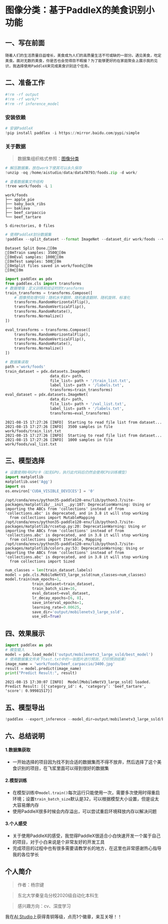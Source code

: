 # 图像分类：基于PaddleX的美食识别小功能

## 一、写在前面

	随着人们的生活质量日益增长，美食成为人们的高质量生活不可或缺的一部分。遇见美食，吃定美食。面对无数的美食，你是否也会觉得目不暇接？为了能够更好的在家庭聚会上展示我的见识，我选择使用PaddleX来完成美食识别这个任务。


## 二、准备工作



```python
#!rm -rf output
#!rm -rf work/*
#!rm -rf inference_model
```

### 安装依赖


```python
# 安装PaddleX
!pip install paddlex -i https://mirror.baidu.com/pypi/simple
```

### 关于数据

> 数据集组织格式参照：[图像分类](https://paddlex.readthedocs.io/zh_CN/release-1.3/data/annotation/classification.html)


```python
# 解压数据集，放在work下使其可以永久保存
!unzip -oq /home/aistudio/data/data70793/foods.zip -d work/
```


```python
# 查看数据集文件结构
!tree work/foods -L 1
```

    work/foods
    ├── apple_pie
    ├── baby_back_ribs
    ├── baklava
    ├── beef_carpaccio
    └── beef_tartare
    
    5 directories, 0 files



```python
# 使用PaddleX划分数据集
!paddlex --split_dataset --format ImageNet --dataset_dir work/foods --val_value 0.2 --test_value 0.1
```

    Dataset Split Done.[0m
    [0mTrain samples: 3500[0m
    [0mEval samples: 1000[0m
    [0mTest samples: 500[0m
    [0mSplit files saved in work/foods[0m
    [0m[0m


```python
import paddlex as pdx
from paddlex.cls import transforms
# 数据增强：定义训练和验证时的transforms
train_transforms = transforms.Compose([
    # 图像预处理代码：随机水平翻转、随机垂直翻转、随机旋转、标准化
    transforms.RandomHorizontalFlip(),
    transforms.RandomVerticalFlip(),
    transforms.RandomRotate(),
    transforms.Normalize()
])

eval_transforms = transforms.Compose([
    transforms.RandomHorizontalFlip(),
    transforms.RandomVerticalFlip(),
    transforms.RandomRotate(),
    transforms.Normalize()
])

# 数据集读取
path ='work/foods'
train_dataset = pdx.datasets.ImageNet(
                    data_dir= path,
                    file_list= path + '/train_list.txt',
                    label_list= path + '/labels.txt',
                    transforms=train_transforms)
eval_dataset = pdx.datasets.ImageNet(
                    data_dir= path,
                    file_list= path + '/val_list.txt',
                    label_list= path + '/labels.txt',
                    transforms=eval_transforms)
```

    2021-08-15 17:27:26 [INFO]	Starting to read file list from dataset...
    2021-08-15 17:27:26 [INFO]	3500 samples in file work/foods/train_list.txt
    2021-08-15 17:27:26 [INFO]	Starting to read file list from dataset...
    2021-08-15 17:27:26 [INFO]	1000 samples in file work/foods/val_list.txt


## 三、模型选择
>


```python
# 设置使用0号GPU卡（如无GPU，执行此代码后仍然会使用CPU训练模型）
import matplotlib
matplotlib.use('Agg') 
import os
os.environ['CUDA_VISIBLE_DEVICES'] = '0'
```

    /opt/conda/envs/python35-paddle120-env/lib/python3.7/site-packages/matplotlib/__init__.py:107: DeprecationWarning: Using or importing the ABCs from 'collections' instead of from 'collections.abc' is deprecated, and in 3.8 it will stop working
      from collections import MutableMapping
    /opt/conda/envs/python35-paddle120-env/lib/python3.7/site-packages/matplotlib/rcsetup.py:20: DeprecationWarning: Using or importing the ABCs from 'collections' instead of from 'collections.abc' is deprecated, and in 3.8 it will stop working
      from collections import Iterable, Mapping
    /opt/conda/envs/python35-paddle120-env/lib/python3.7/site-packages/matplotlib/colors.py:53: DeprecationWarning: Using or importing the ABCs from 'collections' instead of from 'collections.abc' is deprecated, and in 3.8 it will stop working
      from collections import Sized





```python
num_classes = len(train_dataset.labels)
model = pdx.cls.MobileNetV3_large_ssld(num_classes=num_classes)
model.train(num_epochs=1,
            train_dataset=train_dataset,
            train_batch_size=16,
            eval_dataset=eval_dataset,
            lr_decay_epochs=[6, 8],
            save_interval_epochs=1,
            learning_rate=0.00625,
            save_dir='output/mobilenetv3_large_ssld',
            use_vdl=True)
```

## 四、效果展示




```python
import paddlex as pdx
# 模型载入
model = pdx.load_model('output/mobilenetv3_large_ssld/best_model')
# 使用数据集文件夹下test.txt中的一张图片进行预测，打印预测结果）
image_name = 'work/foods/beef_carpaccio/3400.jpg'
result = model.predict(image_name)
print("Predict Result:", result)
```

    2021-08-15 17:30:07 [INFO]	Model[MobileNetV3_large_ssld] loaded.
    Predict Result: [{'category_id': 4, 'category': 'beef_tartare', 'score': 0.99981517}]


## 五、模型导出


```python
!paddlex --export_inference --model_dir=output/mobilenetv3_large_ssld/best_model --save_dir=inference_model
```

## 六、总结说明
#### 1.数据集获取
* 一开始选择的项目因为找不到合适的数据集而不得不放弃，然后选择了这个美食识别的项目，在飞浆里面可以得到很好的数据集
#### 2.模型训练
* 在模型训练中`model.train()`每次运行只能使用一次，需要多次使用时得重启环境；设置`train_batch_size`默认是32，可以根据模型大小设置，但是设太大容易爆内存
* 使用PaddleX很多时候会内存溢出，可以尝试重启环境释放内存以解决问题
#### 3.个人感受
* 关于使用PaddleX的感受，我觉得PaddleX很适合小白快速开发一个属于自己的项目，对于小白来说是个非常友好的开发工具
* 完成项目的过程中也有很多需要请教学长的地方，在这里也非常感谢热心指导我的各位学长

## 个人简介

> 作者：杨宗键


> 东北大学秦皇岛分校2020级自动化本科生


> 感兴趣方向：cv、深度学习


我在[AI Studio](https://aistudio.baidu.com/aistudio/personalcenter/thirdview/568205)上获得青铜等级，点亮1个徽章，来互关呀！！
